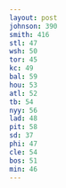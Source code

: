 ```yaml
---
layout: post
johnson: 390
smith: 416
stl: 47
wsh: 50
tor: 45
kc: 49
bal: 59
hou: 53
atl: 52
tb: 54
nyy: 56
lad: 48
pit: 58
sd: 37
phi: 47
cle: 54
bos: 51
min: 46
---
```

